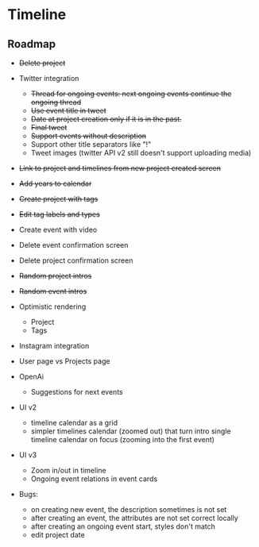 # Timeline

## Roadmap
- ~~Delete project~~
- Twitter integration
  - ~~Thread for ongoing events: next ongoing events continue the ongoing thread~~
  - ~~Use event title in tweet~~
  - ~~Date at project creation only if it is in the past.~~
  - ~~Final tweet~~
  - ~~Support events without description~~
  - Support other title separators like "!"
  - Tweet images (twitter API v2 still doesn't support uploading media)
- ~~Link to project and timelines from new project created screen~~
- ~~Add years to calendar~~
- ~~Create project with tags~~
- ~~Edit tag labels and types~~
- Create event with video
- Delete event confirmation screen
- Delete project confirmation screen
- ~~Random project intros~~
- ~~Random event intros~~
- Optimistic rendering
  - Project
  - Tags
- Instagram integration
- User page vs Projects page
- OpenAi
  - Suggestions for next events
- UI v2
  - timeline calendar as a grid
  - simpler timelines calendar (zoomed out) that turn intro single timeline calendar on focus (zooming into the first event)
- UI v3
  - Zoom in/out in timeline
  - Ongoing event relations in event cards

- Bugs:
  - on creating new event, the description sometimes is not set
  - after creating an event, the attributes are not set correct locally
  - after creating an ongoing event start, styles don't match
  - edit project date